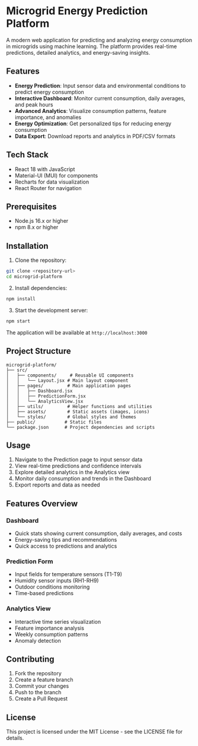 # Microgrid Energy Prediction Platform

A modern web application for predicting and analyzing energy consumption in microgrids using machine learning. The platform provides real-time predictions, detailed analytics, and energy-saving insights.

## Features

- **Energy Prediction**: Input sensor data and environmental conditions to predict energy consumption
- **Interactive Dashboard**: Monitor current consumption, daily averages, and peak hours
- **Advanced Analytics**: Visualize consumption patterns, feature importance, and anomalies
- **Energy Optimization**: Get personalized tips for reducing energy consumption
- **Data Export**: Download reports and analytics in PDF/CSV formats

## Tech Stack

- React 18 with JavaScript
- Material-UI (MUI) for components
- Recharts for data visualization
- React Router for navigation

## Prerequisites

- Node.js 16.x or higher
- npm 8.x or higher

## Installation

1. Clone the repository:
```bash
git clone <repository-url>
cd microgrid-platform
```

2. Install dependencies:
```bash
npm install
```

3. Start the development server:
```bash
npm start
```

The application will be available at `http://localhost:3000`

## Project Structure

```
microgrid-platform/
├── src/
│   ├── components/     # Reusable UI components
│   │   └── Layout.jsx # Main layout component
│   ├── pages/         # Main application pages
│   │   ├── Dashboard.jsx
│   │   ├── PredictionForm.jsx
│   │   └── AnalyticsView.jsx
│   ├── utils/         # Helper functions and utilities
│   ├── assets/        # Static assets (images, icons)
│   └── styles/        # Global styles and themes
├── public/           # Static files
└── package.json      # Project dependencies and scripts
```

## Usage

1. Navigate to the Prediction page to input sensor data
2. View real-time predictions and confidence intervals
3. Explore detailed analytics in the Analytics view
4. Monitor daily consumption and trends in the Dashboard
5. Export reports and data as needed

## Features Overview

### Dashboard
- Quick stats showing current consumption, daily averages, and costs
- Energy-saving tips and recommendations
- Quick access to predictions and analytics

### Prediction Form
- Input fields for temperature sensors (T1-T9)
- Humidity sensor inputs (RH1-RH9)
- Outdoor conditions monitoring
- Time-based predictions

### Analytics View
- Interactive time series visualization
- Feature importance analysis
- Weekly consumption patterns
- Anomaly detection

## Contributing

1. Fork the repository
2. Create a feature branch
3. Commit your changes
4. Push to the branch
5. Create a Pull Request

## License

This project is licensed under the MIT License - see the LICENSE file for details.